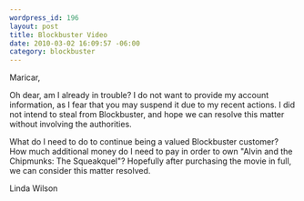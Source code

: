 ```yaml
--- 
wordpress_id: 196
layout: post
title: Blockbuster Video
date: 2010-03-02 16:09:57 -06:00
category: blockbuster
---
```

Maricar,

Oh dear, am I already in trouble?  I do not want to provide my account information, as I fear that you may suspend it due to my recent actions.  I did not intend to steal from Blockbuster, and hope we can resolve this matter without involving the authorities.  

What do I need to do to continue being a valued Blockbuster customer?  How much additional money do I need to pay in order to own "Alvin and the Chipmunks: The Squeakquel"?  Hopefully after purchasing the movie in full, we can consider this matter resolved.

Linda Wilson
